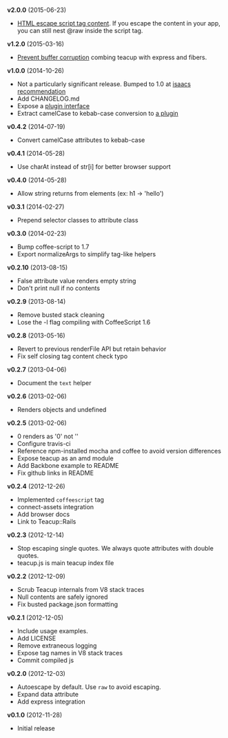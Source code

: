 **v2.0.0** (2015-06-23)
- [HTML escape script tag content](https://github.com/goodeggs/teacup/pull/54). If you escape the content in your app, you can still nest @raw inside the script tag.

**v1.2.0** (2015-03-16)
- [Prevent buffer corruption](https://github.com/goodeggs/teacup/pull/51) combing teacup with express and fibers.

**v1.0.0** (2014-10-26)

 - Not a particularly significant release.  Bumped to 1.0 at [isaacs recommendation](https://github.com/npm/init-package-json/commit/363a17bc31bf653bb9575105eea62fb4664ad04b)
 - Add CHANGELOG.md
 - Expose a [plugin interface](README.md#plugins)
 - Extract camelCase to kebab-case conversion to [a plugin](https://github.com/goodeggs/teacup-camel-to-kebab)

**v0.4.2** (2014-07-19)

 - Convert camelCase attributes to kebab-case

**v0.4.1** (2014-05-28)

 - Use charAt instead of str[i] for better browser support

**v0.4.0** (2014-05-28)

 - Allow string returns from elements (ex: h1 -> 'hello')

**v0.3.1** (2014-02-27)

 - Prepend selector classes to attribute class

**v0.3.0** (2014-02-23)

 - Bump coffee-script to 1.7
 - Export normalizeArgs to simplify tag-like helpers

**v0.2.10** (2013-08-15)

 - False attribute value renders empty string
 - Don't print null if no contents

**v0.2.9** (2013-08-14)

 - Remove busted stack cleaning
 - Lose the -l flag compiling with CoffeeScript 1.6

**v0.2.8** (2013-05-16)

 - Revert to previous renderFile API but retain behavior
 - Fix self closing tag content check typo

**v0.2.7** (2013-04-06)

 - Document the `text` helper

**v0.2.6** (2013-02-06)

 - Renders objects and undefined

**v0.2.5** (2013-02-06)

 - 0 renders as '0' not ''
 - Configure travis-ci
 - Reference npm-installed mocha and coffee to avoid version differences
 - Expose teacup as an amd module
 - Add Backbone example to README
 - Fix github links in README

**v0.2.4** (2012-12-26)

 - Implemented `coffeescript` tag
 - connect-assets integration
 - Add browser docs
 - Link to Teacup::Rails

**v0.2.3** (2012-12-14)

 - Stop escaping single quotes. We always quote attributes with double quotes.
 - teacup.js is main teacup index file

**v0.2.2** (2012-12-09)

 - Scrub Teacup internals from V8 stack traces
 - Null contents are safely ignored
 - Fix busted package.json formatting

**v0.2.1** (2012-12-05)

 - Include usage examples.
 - Add LICENSE
 - Remove extraneous logging
 - Expose tag names in V8 stack traces
 - Commit compiled js

**v0.2.0** (2012-12-03)

 - Autoescape by default. Use `raw` to avoid escaping.
 - Expand data attribute
 - Add express integration

**v0.1.0** (2012-11-28)

 - Initial release
